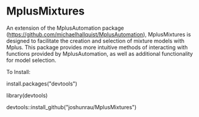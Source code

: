 # MplusMixtures

An extension of the MplusAutomation package (https://github.com/michaelhallquist/MplusAutomation), MplusMixtures is designed to facilitate the creation and selection of mixture models with Mplus. This package provides more intuitive methods of interacting with functions provided by MplusAutomation, as well as additional functionality for model selection.

To Install:

  install.packages("devtools")
  
  library(devtools)
  
  devtools::install_github("joshunrau/MplusMixtures")
